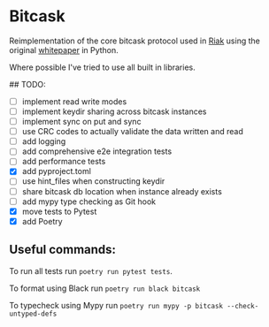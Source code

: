 # Bitcask

Reimplementation of the core bitcask protocol used in [Riak](https://riak.com/)
using the original [whitepaper](https://riak.com/assets/bitcask-intro.pdf) in Python.

Where possible I've tried to use all built in libraries.

## TODO:

- [ ] implement read write modes
- [ ] implement keydir sharing across bitcask instances
- [ ] implement sync on put and sync
- [ ] use CRC codes to actually validate the data written and read
- [ ] add logging
- [ ] add comprehensive e2e integration tests
- [ ] add performance tests
- [x] add pyproject.toml
- [ ] use hint_files when constructing keydir
- [ ] share bitcask db location when instance already exists
- [ ] add mypy type checking as Git hook
- [x] move tests to Pytest
- [x] add Poetry

## Useful commands:

To run all tests run `poetry run pytest tests`.

To format using Black run `poetry run black bitcask`

To typecheck using Mypy run `poetry run mypy -p bitcask --check-untyped-defs`
